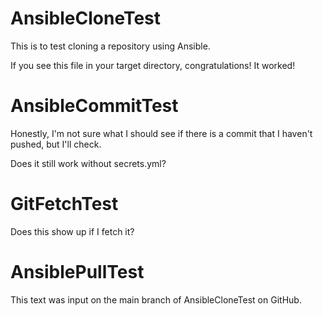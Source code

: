 # AnsibleCloneTest
This is to test cloning a repository using Ansible.

If you see this file in your target directory, congratulations! It worked!

# AnsibleCommitTest

Honestly, I'm not sure what I should see if there is a commit that I haven't pushed, but I'll check. 

Does it still work without secrets.yml?

# GitFetchTest

Does this show up if I fetch it?

# AnsiblePullTest

This text was input on the main branch of AnsibleCloneTest on GitHub.
